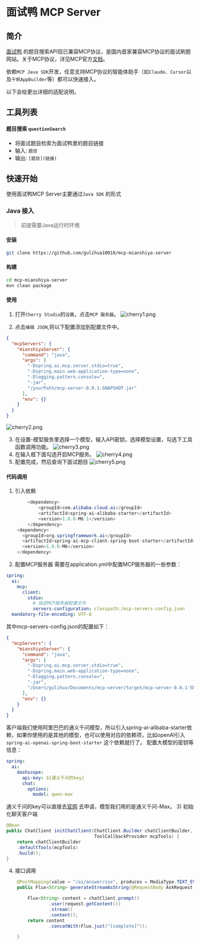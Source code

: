 # 面试鸭 MCP Server

## 简介

[面试鸭](https://mianshiya.com/)
的题目搜索API现已兼容MCP协议，是国内首家兼容MCP协议的面试刷题网站。关于MCP协议，详见MCP官方[文档](https://modelcontextprotocol.io/)。

依赖`MCP Java SDK`开发，任意支持MCP协议的智能体助手（如`Claude`、`Cursor`以及`千帆AppBuilder`等）都可以快速接入。

以下会给更出详细的适配说明。

## 工具列表

#### 题目搜索 `questionSearch`

- 将面试题目检索为面试鸭里的题目链接
- 输入: `题目`
- 输出: `[题目](链接)`

## 快速开始

使用面试鸭MCP Server主要通过`Java SDK` 的形式

### Java 接入

> 前提需要Java运行时环境

#### 安装

``` bash
git clone https://github.com/gulihua10010/mcp-mianshiya-server
```

#### 构建

``` bash
cd mcp-mianshiya-server
mvn clean package
```

#### 使用

1) 打开`Cherry Studio`的`设置`，点击`MCP 服务器`。
   ![cherry1.png](img/cherry1.png)


2) 点击`编辑 JSON`,将以下配置添加到配置文件中。

``` json
{
  "mcpServers": {
    "mianshiyaServer": {
      "command": "java",
      "args": [
        "-Dspring.ai.mcp.server.stdio=true",
        "-Dspring.main.web-application-type=none",
        "-Dlogging.pattern.console=",
        "-jar",
        "/yourPath/mcp-server-0.0.1-SNAPSHOT.jar"
      ],
      "env": {}
    }
  }
}
```

![cherry2.png](img/cherry2.png)

3) 在设置-模型服务里选择一个模型，输入API密钥，选择模型设置，勾选下工具函数调用功能。
   ![cherry3.png](img/cherry3.png)
4) 在输入框下面勾选开启MCP服务。
   ![cherry4.png](img/cherry4.png)
5) 配置完成，然后查询下面试题目
   ![cherry5.png](img/cherry5.png)

#### 代码调用

1) 引入依赖

``` java
        <dependency>
            <groupId>com.alibaba.cloud.ai</groupId>
            <artifactId>spring-ai-alibaba-starter</artifactId>
            <version>1.0.0-M6.1</version>
        </dependency>
    <dependency>
      <groupId>org.springframework.ai</groupId>
      <artifactId>spring-ai-mcp-client-spring-boot-starter</artifactId>
      <version>1.0.0-M6</version>
    </dependency>
```

2) 配置MCP服务器
   需要在application.yml中配置MCP服务器的一些参数：

``` yaml
spring:
  ai:
    mcp:
      client:
        stdio:
          # 指定MCP服务器配置文件
          servers-configuration: classpath:/mcp-servers-config.json
  mandatory-file-encoding: UTF-8
```

其中mcp-servers-config.json的配置如下：

``` json
{
  "mcpServers": {
    "mianshiyaServer": {
      "command": "java",
      "args": [
        "-Dspring.ai.mcp.server.stdio=true",
        "-Dspring.main.web-application-type=none",
        "-Dlogging.pattern.console=",
        "-jar",
        "/Users/gulihua/Documents/mcp-server/target/mcp-server-0.0.1-SNAPSHOT.jar"
      ],
      "env": {}
    }
  }
}
```
客户端我们使用阿里巴巴的通义千问模型，所以引入spring-ai-alibaba-starter依赖，如果你使用的是其他的模型，也可以使用对应的依赖项，比如openAI引入`spring-ai-openai-spring-boot-starter` 这个依赖就行了。
配置大模型的密钥等信息：
``` yaml
spring:
  ai:
    dashscope:
      api-key: ${通义千问的key}
      chat:
        options:
          model: qwen-max
```
通义千问的key可以直接去[官网](https://help.aliyun.com/zh/model-studio/developer-reference/get-api-key?spm=a2c4g.11186623.0.0.7399482394LUBH) 去申请，模型我们用的是通义千问-Max。
3) 初始化聊天客户端
``` java
@Bean
public ChatClient initChatClient(ChatClient.Builder chatClientBuilder,
                                 ToolCallbackProvider mcpTools) {
    return chatClientBuilder
    .defaultTools(mcpTools)
    .build();
}
```
4) 接口调用
``` java
    @PostMapping(value = "/ai/answer/sse", produces = MediaType.TEXT_EVENT_STREAM_VALUE)
    public Flux<String> generateStreamAsString(@RequestBody AskRequest request) {

        Flux<String> content = chatClient.prompt()
                .user(request.getContent())
                .stream()
                .content();
        return content
                .concatWith(Flux.just("[complete]"));

    }
```